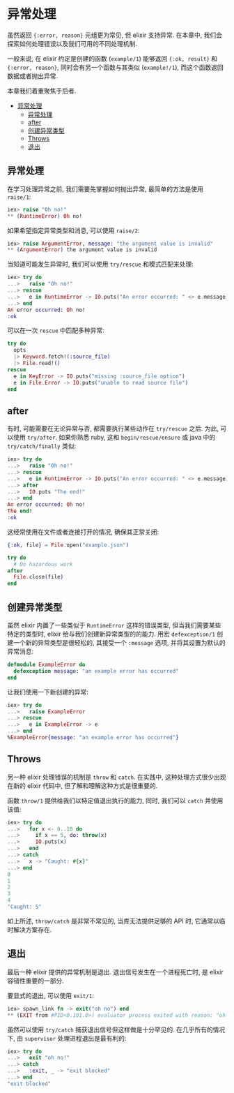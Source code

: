 # 异常处理
虽然返回 `{:error, reason}` 元组更为常见, 但 elixir 支持异常. 在本章中, 我们会探索如何处理错误以及我们可用的不同处理机制.

一般来说, 在 elixir 约定是创建的函数 (`example/1`) 能够返回 `{:ok, result}` 和 `{:error, reason}`, 同时会有另一个函数与其类似 (`example!/1`), 而这个函数返回数据或者抛出异常.

本章我们着重聚焦于后者.

<!-- TOC -->

- [异常处理](#%E5%BC%82%E5%B8%B8%E5%A4%84%E7%90%86)
  - [异常处理](#%E5%BC%82%E5%B8%B8%E5%A4%84%E7%90%86)
  - [after](#after)
  - [创建异常类型](#%E5%88%9B%E5%BB%BA%E5%BC%82%E5%B8%B8%E7%B1%BB%E5%9E%8B)
  - [Throws](#throws)
  - [退出](#%E9%80%80%E5%87%BA)

<!-- /TOC -->

## 异常处理
在学习处理异常之前, 我们需要先掌握如何抛出异常, 最简单的方法是使用 `raise/1`:
```elixir
iex> raise "Oh no!"
** (RuntimeError) Oh no!
```

如果希望指定异常类型和消息, 可以使用 `raise/2`:
```elixir
iex> raise ArgumentError, message: "the argument value is invalid"
** (ArgumentError) the argument value is invalid
```

当知道可能发生异常时, 我们可以使用 `try/rescue` 和模式匹配来处理:
```elixir
iex> try do
...>   raise "Oh no!"
...> rescue
...>   e in RuntimeError -> IO.puts("An error occurred: " <> e.message)
...> end
An error occurred: Oh no!
:ok
```

可以在一次 `rescue` 中匹配多种异常:
```elixir
try do
  opts
  |> Keyword.fetch!(:source_file)
  |> File.read!()
rescue
  e in KeyError -> IO.puts("missing :source_file option")
  e in File.Error -> IO.puts("unable to read source file")
end
```

## after
有时, 可能需要在无论异常与否, 都需要执行某些动作在 `try/rescue` 之后. 为此, 可以使用 `try/after`. 如果你熟悉 ruby, 这和 `begin/rescue/ensure` 或 java 中的 `try/catch/finally` 类似:
```elixir
iex> try do
...>   raise "Oh no!"
...> rescue
...>   e in RuntimeError -> IO.puts("An error occurred: " <> e.message)
...> after
...>   IO.puts "The end!"
...> end
An error occurred: Oh no!
The end!
:ok
```

这经常使用在文件或者连接打开的情况, 确保其正常关闭:
```elixir
{:ok, file} = File.open("example.json")

try do
  # Do hazardous work
after
  File.close(file)
end
```

## 创建异常类型
虽然 elixir 内置了一些类似于 `RuntimeError` 这样的错误类型, 但当我们需要某些特定的类型时, elixir 给与我们创建新异常类型的的能力. 用宏 `defexception/1` 创建一个新的异常类型是很轻松的, 其接受一个 `:message` 选项, 并将其设置为默认的异常消息:
```elixir
defmodule ExampleError do
  defexception message: "an example error has occurred"
end
```

让我们使用一下新创建的异常:
```elixir
iex> try do
...>   raise ExampleError
...> rescue
...>   e in ExampleError -> e
...> end
%ExampleError{message: "an example error has occurred"}
```

## Throws
另一种 elixir 处理错误的机制是 `throw` 和 `catch`. 在实践中, 这种处理方式很少出现在新的 elixir 代码中, 但了解和理解这种方式是很重要的.

函数 `throw/1` 提供给我们以特定值退出执行的能力, 同时, 我们可以 `catch` 并使用该值:
```elixir
iex> try do
...>   for x <- 0..10 do
...>     if x == 5, do: throw(x)
...>     IO.puts(x)
...>   end
...> catch
...>   x -> "Caught: #{x}"
...> end
0
1
2
3
4
"Caught: 5"
```

如上所述, `throw/catch` 是非常不常见的, 当库无法提供足够的 API 时, 它通常以临时解决方案存在.

## 退出
最后一种 elixir 提供的异常机制是退出. 退出信号发生在一个进程死亡时, 是 elixir 容错性重要的一部分.

要显式的退出, 可以使用 `exit/1`:
```elixir
iex> spawn_link fn -> exit("oh no") end
** (EXIT from #PID<0.101.0>) evaluator process exited with reason: "oh no"
```

虽然可以使用 `try/catch` 捕获退出信号但这样做是十分罕见的. 在几乎所有的情况下, 由 `supervisor` 处理进程退出是最有利的:
```elixir
iex> try do
...>   exit "oh no!"
...> catch
...>   :exit, _ -> "exit blocked"
...> end
"exit blocked"
```